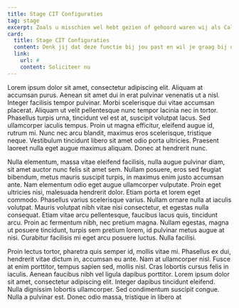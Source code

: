```yaml
---
title: Stage CIT Configuraties
tag: stage
excerpt: Zoals u misschien wel hebt gezien of gehoord waren wij als CallvoipTelefonie aanwezig op de Promotiedagen in de MartiniPlaza, deze vonden plaats op 6 en 7 novembe
card:
  title: Stage CIT Configuraties
  content: Denk jij dat deze functie bij jou past en wil je graag bij ons komen werken? Vul dan het formulier in en geef  je motivatie!
  link:
    url: #
    content: Soliciteer nu
---
```


Lorem ipsum dolor sit amet, consectetur adipiscing elit. Aliquam at accumsan purus. Aenean sit amet dui in erat pulvinar venenatis ut a nisl. Integer facilisis tempor pulvinar. Morbi scelerisque dui vitae accumsan placerat. Aliquam ut velit pellentesque nunc tempor lacinia nec in tortor. Phasellus turpis urna, tincidunt vel est at, suscipit volutpat lacus. Sed ullamcorper iaculis tempus. Proin ut magna efficitur, eleifend augue id, rutrum mi. Nunc nec arcu blandit, maximus eros scelerisque, tristique neque. Vestibulum tincidunt libero sit amet odio porta ultricies. Praesent laoreet nulla eget augue maximus aliquam. Donec at hendrerit nunc.

Nulla elementum, massa vitae eleifend facilisis, nulla augue pulvinar diam, sit amet auctor nunc felis sit amet sem. Nullam posuere, eros sed feugiat bibendum, metus mauris suscipit turpis, in maximus enim justo accumsan ante. Nam elementum odio eget augue ullamcorper vulputate. Proin eget ultricies nisi, malesuada hendrerit dolor. Etiam porta et lorem eget commodo. Phasellus varius scelerisque varius. Nullam ornare nulla at iaculis volutpat. Mauris volutpat nibh vitae nisi consectetur, et egestas nulla consequat. Etiam vitae arcu pellentesque, faucibus lacus quis, tincidunt arcu. Proin ac fermentum nibh, nec pretium magna. Nullam egestas, magna ut posuere tincidunt, turpis sem pretium lorem, id pulvinar metus augue at nisi. Curabitur facilisis mi eget arcu posuere luctus. Nulla facilisi.

Proin lectus tortor, pharetra quis semper id, mollis vitae mi. Phasellus ex dui, hendrerit vitae dictum in, accumsan eu ante. Nam at ullamcorper nisl. Fusce at enim porttitor, tempus sapien sed, mollis nisl. Cras lobortis cursus felis in iaculis. Aenean faucibus nibh vel ligula dapibus porttitor. Lorem ipsum dolor sit amet, consectetur adipiscing elit. Integer dapibus tincidunt eleifend. Nulla dignissim lobortis ullamcorper. Sed condimentum suscipit congue. Nulla a pulvinar est. Donec odio massa, tristique in libero at